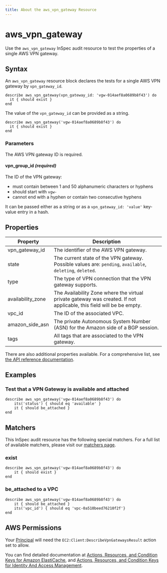 ```yaml
---
title: About the aws_vpn_gateway Resource
---
```


# aws_vpn_gateway

Use the `aws_vpn_gateway` InSpec audit resource to test the properties of a single AWS VPN gateway.

## Syntax

An `aws_vpn_gateway` resource block declares the tests for a single AWS VPN gateway by `vpn_gateway_id`.

    describe aws_vpn_gateway(vpn_gateway_id: 'vgw-014aef8a0689b8f43') do
      it { should exist }
    end

The value of the `vpn_gateway_id` can be provided as a string.

    describe aws_vpn_gateway('vgw-014aef8a0689b8f43') do
      it { should exist }
    end

### Parameters

The AWS VPN gateway ID is required.

#### vpn\_group\_id _(required)_

The ID of the VPN gateway:

- must contain between 1 and 50 alphanumeric characters or hyphens
- should start with `vgw-`
- cannot end with a hyphen or contain two consecutive hyphens

It can be passed either as a string or as a `vpn_gateway_id: 'value'` key-value entry in a hash.

## Properties

|Property               | Description |
| ---                   | --- |
|vpn\_gateway\_id       | The identifier of the AWS VPN gateway. |
|state                  | The current state of the VPN gateway. Possible values are: `pending`, `available`, `deleting`, `deleted`. |
|type                   | The type of VPN connection that the VPN gateway supports. |
|availability_zone      | The Availability Zone where the virtual private gateway was created. If not applicable, this field will be be empty. |
|vpc_id                 | The ID of the associated VPC. |
|amazon\_side\_asn      | The private Autonomous System Number (ASN) for the Amazon side of a BGP session. |
|tags                   | All tags that are associated to the VPN gateway. |

There are also additional properties available. For a comprehensive list, see [the API reference documentation](https://docs.aws.amazon.com/sdk-for-ruby/v3/api/Aws/EC2/Types/VpnGateway.html).

## Examples

### Test that a VPN Gateway is available and attached

    describe aws_vpn_gateway('vgw-014aef8a0689b8f43') do
        its('status') { should eq 'available' }
        it { should be_attached }
    end

## Matchers

This InSpec audit resource has the following special matchers. For a full list of available matchers, please visit our [matchers page](https://www.inspec.io/docs/reference/matchers/).


### exist

    describe aws_vpn_gateway('vgw-014aef8a0689b8f43') do
        it { should exist }
    end

### be_attached to a VPC

    describe aws_vpn_gateway('vgw-014aef8a0689b8f43') do
        it { should be_attached }
        its('vpc_id') { should eq 'vpc-0a510beed76210f2f'}
    end

## AWS Permissions

Your [Principal](https://docs.aws.amazon.com/IAM/latest/UserGuide/intro-structure.html#intro-structure-principal) will need the `EC2:Client:DescribeVpnGatewaysResult` action set to allow.

You can find detailed documentation at [Actions, Resources, and Condition Keys for Amazon ElastiCache](https://docs.amazonaws.cn/en_us/vpc/latest/userguide/vpc-policy-examples.html), and [Actions, Resources, and Condition Keys for Identity And Access Management](https://docs.aws.amazon.com/IAM/latest/UserGuide/list_identityandaccessmanagement.html).
